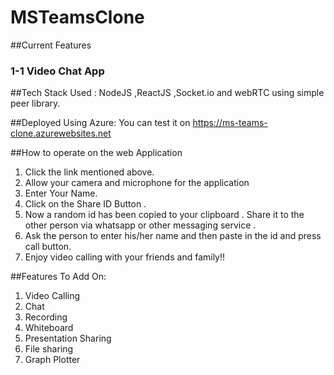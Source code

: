 # MSTeamsClone

##Current Features
### 1-1 Video Chat App

##Tech Stack Used :
NodeJS ,ReactJS ,Socket.io and webRTC using simple peer library.

##Deployed Using Azure:
You can test it on https://ms-teams-clone.azurewebsites.net 

##How to operate on the web Application

1. Click the link mentioned above.
2. Allow your camera and microphone for the application
3. Enter Your Name.
4. Click on the Share ID Button .
5. Now a random id has been copied to your clipboard . Share it to the other person via whatsapp or other messaging service .
6. Ask the person to enter his/her name and then paste in the id and press call button.
7. Enjoy video calling with your friends and family!!

##Features To Add On:

1. Video Calling 
2. Chat 
3. Recording
4. Whiteboard
5. Presentation Sharing
6. File sharing 
7. Graph Plotter
